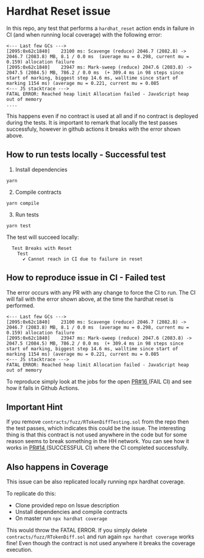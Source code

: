 # Hardhat Reset issue

In this repo, any test that performs a `hardhat_reset` action ends in failure in CI (and when running local coverage) with the following error:

```
<--- Last few GCs --->
[2095:0x62c1840]    23100 ms: Scavenge (reduce) 2046.7 (2082.8) -> 2046.7 (2083.8) MB, 8.1 / 0.0 ms  (average mu = 0.298, current mu = 0.159) allocation failure 
[2095:0x62c1840]    23947 ms: Mark-sweep (reduce) 2047.6 (2083.8) -> 2047.5 (2084.5) MB, 786.2 / 0.0 ms  (+ 309.4 ms in 98 steps since start of marking, biggest step 14.6 ms, walltime since start of marking 1154 ms) (average mu = 0.221, current mu = 0.085
<--- JS stacktrace --->
FATAL ERROR: Reached heap limit Allocation failed - JavaScript heap out of memory
....
```

This happens even if no contract is used at all and if no contract is deployed during the tests. It is important to remark that locally the test passes successfuly, however in github actions it breaks with the error shown above.

## How to run tests locally - Successful test

1. Install dependencies
```
yarn 
```

2. Compile contracts
```
yarn compile
```

3. Run tests
```
yarn test
```

The test will succeed locally:


```
  Test Breaks with Reset
    Test
      ✔ Cannot reach in CI due to failure in reset
```

## How to reproduce issue in CI - Failed test

The error occurs with any PR with any change to force the CI to run. The CI will fail with the error shown above, at the time the hardhat reset is performed.
```
<--- Last few GCs --->
[2095:0x62c1840]    23100 ms: Scavenge (reduce) 2046.7 (2082.8) -> 2046.7 (2083.8) MB, 8.1 / 0.0 ms  (average mu = 0.298, current mu = 0.159) allocation failure 
[2095:0x62c1840]    23947 ms: Mark-sweep (reduce) 2047.6 (2083.8) -> 2047.5 (2084.5) MB, 786.2 / 0.0 ms  (+ 309.4 ms in 98 steps since start of marking, biggest step 14.6 ms, walltime since start of marking 1154 ms) (average mu = 0.221, current mu = 0.085
<--- JS stacktrace --->
FATAL ERROR: Reached heap limit Allocation failed - JavaScript heap out of memory
```

To reproduce simply look at the jobs for the open [ PR#16 ](https://github.com/julianmrodri/hhreset-ci-issue/pull/16/)(FAIL CI) and see how it fails in Github Actions.


## Important Hint

If you remove `contracts/fuzz/RTokenDiffTesting.sol` from the repo then the test passes, which indicates this could be the issue. The interesting thing is that this contract is not used anywhere in the code but for some reason seems to break something in the HH network. You can see how it works in  [ PR#14 ](https://github.com/julianmrodri/hhreset-ci-issue/pull/14/) (SUCCESSFUL CI) where the CI completed successfully.

## Also happens in Coverage

This issue can be also replicated locally running npx hardhat coverage.

To replicate do this:

- Clone provided repo on Issue description
- Unstall dependencies and compile contracts
- On master run `npx hardhat coverage` 

This would throw the FATAL ERROR. If you simply delete `contracts/fuzz/RTokenDiff.sol` and run again `npx hardhat coverage` works fine! Even though the contract is not used anywhere it breaks the coverage execution.
